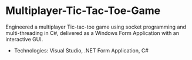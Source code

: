 # Multiplayer-Tic-Tac-Toe-Game

Engineered a multiplayer Tic-tac-toe game using socket programming and multi-threading in
C#, delivered as a Windows Form Application with an interactive GUI.
- Technologies: Visual Studio, .NET Form Application, C#
